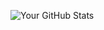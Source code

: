 ![Your GitHub Stats](https://github-readme-stats.vercel.app/api?username=lucacarniato&show_icons=true&theme=radical)

